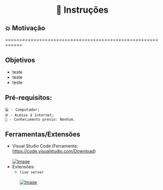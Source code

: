 <h1 align="center"> 📑 Instruções </h1>


## 💥 Motivação
<p> ============================================================ </p>
  
## Objetivos 
  - teste
  - teste
  - teste
  
## Pré-requisitos:
   
 ```
 💻 - Computador;
 🌐 - Acesso á internet;
 🧠 - Conhecimento prévio: Nenhum.
 
```

   

   
  
  
   
 ## Ferramentas/Extensões
    
- Visual Studio Code (Ferramenta: https://code.visualstudio.com/Download) <br><br>
  [![Image](https://img-blog.csdnimg.cn/20201129162113189.png?x-oss-process=image/resize,m_fixed,h_64,w_64 "visual studio code")](https://code.visualstudio.com/Download)
- Extensões:
  - `live server` <br><br>
    [![Image](https://www.barajacoding.or.id/wp-content/uploads/2020/11/image-7-300x123.png)]()
